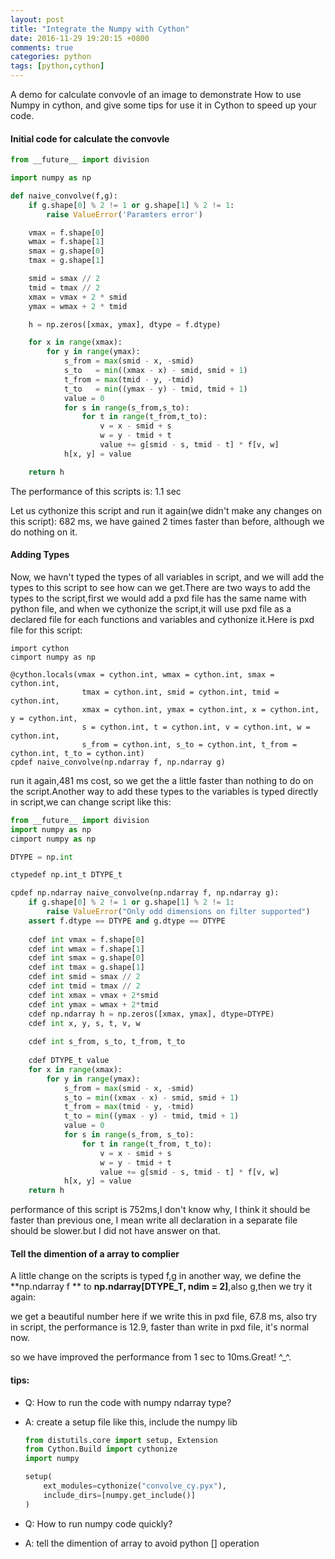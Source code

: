 ```yaml
---
layout: post
title: "Integrate the Numpy with Cython"
date: 2016-11-29 19:20:15 +0800
comments: true
categories: python
tags: [python,cython]
---
```

A demo for calculate convovle of an image to demonstrate How to use Numpy in cython, and give some tips for use it in Cython to speed up your code.

<!--more-->

#### Initial code for calculate the convovle

```python
from __future__ import division

import numpy as np

def naive_convolve(f,g):
	if g.shape[0] % 2 != 1 or g.shape[1] % 2 != 1:
		raise ValueError('Paramters error')

	vmax = f.shape[0]
	wmax = f.shape[1]
	smax = g.shape[0]
	tmax = g.shape[1]

	smid = smax // 2
	tmid = tmax // 2
	xmax = vmax + 2 * smid
	ymax = wmax + 2 * tmid

	h = np.zeros([xmax, ymax], dtype = f.dtype)

	for x in range(xmax):
		for y in range(ymax):
			s_from = max(smid - x, -smid)
			s_to   = min((xmax - x) - smid, smid + 1)
			t_from = max(tmid - y, -tmid)
			t_to   = min((ymax - y) - tmid, tmid + 1)
			value = 0
			for s in range(s_from,s_to):
				for t in range(t_from,t_to):
					v = x - smid + s
					w = y - tmid + t
					value += g[smid - s, tmid - t] * f[v, w]
			h[x, y] = value

	return h
```



The performance of this scripts is: 1.1 sec

Let us cythonize this script and run it again(we didn't make any changes on this script): 682 ms, we have gained 2 times faster than before, although we do nothing on it.

#### Adding Types

Now, we havn't typed the types of all variables in script, and we will add the types to this script to see how can we get.There are two ways to add the types to the script,first we would add a pxd file has the same name with python file, and when we cythonize the script,it will use pxd file as a declared file for each functions and variables and cythonize it.Here is pxd file for this script:

```pxd
import cython
cimport numpy as np

@cython.locals(vmax = cython.int, wmax = cython.int, smax = cython.int,
				tmax = cython.int, smid = cython.int, tmid = cython.int,
				xmax = cython.int, ymax = cython.int, x = cython.int, y = cython.int,
				s = cython.int, t = cython.int, v = cython.int, w = cython.int,
				s_from = cython.int, s_to = cython.int, t_from = cython.int, t_to = cython.int)
cpdef naive_convolve(np.ndarray f, np.ndarray g)
```

run it again,481 ms cost, so we get the a little faster than nothing to do on the script.Another way to add these types to the variables is typed directly in script,we can change script like this:

```python
from __future__ import division
import numpy as np
cimport numpy as np

DTYPE = np.int

ctypedef np.int_t DTYPE_t

cpdef np.ndarray naive_convolve(np.ndarray f, np.ndarray g):
    if g.shape[0] % 2 != 1 or g.shape[1] % 2 != 1:
        raise ValueError("Only odd dimensions on filter supported")
    assert f.dtype == DTYPE and g.dtype == DTYPE
    
    cdef int vmax = f.shape[0]
    cdef int wmax = f.shape[1]
    cdef int smax = g.shape[0]
    cdef int tmax = g.shape[1]
    cdef int smid = smax // 2
    cdef int tmid = tmax // 2
    cdef int xmax = vmax + 2*smid
    cdef int ymax = wmax + 2*tmid
    cdef np.ndarray h = np.zeros([xmax, ymax], dtype=DTYPE)
    cdef int x, y, s, t, v, w
    
    cdef int s_from, s_to, t_from, t_to
    
    cdef DTYPE_t value
    for x in range(xmax):
        for y in range(ymax):
            s_from = max(smid - x, -smid)
            s_to = min((xmax - x) - smid, smid + 1)
            t_from = max(tmid - y, -tmid)
            t_to = min((ymax - y) - tmid, tmid + 1)
            value = 0
            for s in range(s_from, s_to):
                for t in range(t_from, t_to):
                    v = x - smid + s
                    w = y - tmid + t
                    value += g[smid - s, tmid - t] * f[v, w]
            h[x, y] = value
    return h
```

performance of this script is 752ms,I don't know why, I think it should be faster than previous one, I mean write all declaration in a separate file should be slower.but I did not have answer on that.

#### Tell the dimention of a array to complier

A little change on the scripts is typed f,g in another way, we define the **np.ndarray f ** to **np.ndarray[DTYPE_T, ndim = 2]**,also g,then we try it again:

we get a beautiful number here if we write this in pxd file, 67.8 ms, also try in script, the performance is 12.9, faster than write in pxd file, it's normal now.

so we have improved the performance from 1 sec to 10ms.Great! ^_^.

#### tips:

- Q: How to run the code with numpy ndarray type?

- A: create a setup file like this, include the numpy lib

  ```python
  from distutils.core import setup, Extension
  from Cython.Build import cythonize
  import numpy

  setup(
      ext_modules=cythonize("convolve_cy.pyx"),
      include_dirs=[numpy.get_include()]
  ) 
  ```

- Q: How to run numpy code quickly?

- A: tell the dimention of array to avoid python [] operation